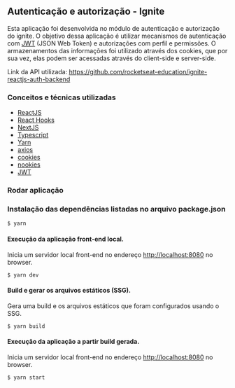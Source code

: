 ## Autenticação e autorização - Ignite
Esta aplicação foi desenvolvida no módulo de autenticação e autorização do ignite. O objetivo dessa aplicação é utilizar mecanismos de autenticação com [JWT](https://jwt.io) (JSON Web Token) e autorizações com perfil e permissões.
O armazenamentos das informações foi utilizado através dos cookies, que por sua vez, elas podem ser acessadas através do client-side e server-side.

Link da API utilizada: https://github.com/rocketseat-education/ignite-reactjs-auth-backend


### Conceitos e técnicas utilizadas

- [ReactJS](https://pt-br.reactjs.org)
- [React Hooks](https://pt-br.reactjs.org/docs/hooks-intro.html)
- [NextJS](https://nextjs.org/)
- [Typescript](https://www.typescriptlang.org)
- [Yarn](https://classic.yarnpkg.com/en/)
- [axios](https://axios-http.com)
- [cookies](https://developer.mozilla.org/en-US/docs/Web/API/Document/cookie)
- [nookies](https://github.com/maticzav/nookies)
- [JWT](https://jwt.io)

### Rodar aplicação

### Instalação das dependências listadas no arquivo package.json

```console
$ yarn
```

#### Execução da aplicação front-end local.

Inicia um servidor local front-end no endereço [http://localhost:8080](http://localhost:8080) no browser.
```console
$ yarn dev
```

#### Build e gerar os arquivos estáticos (SSG).

Gera uma build e os arquivos estáticos que foram configurados usando o SSG.

```console
$ yarn build
```

#### Execução da aplicação a partir build gerada.

Inicia um servidor local front-end no endereço [http://localhost:8080](http://localhost:8080) no browser.
```console
$ yarn start
```
